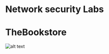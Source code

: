 # Network security Labs


# TheBookstore



![alt text](https://github.com/palfag/network_security/blob/main/photo/spoof.jpeg)
